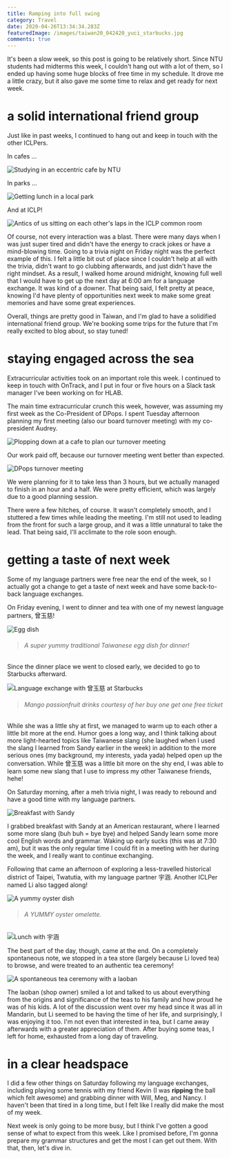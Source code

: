 ```yaml
---
title: Ramping into full swing
category: Travel
date: 2020-04-26T13:34:34.283Z
featuredImage: /images/taiwan20_042420_yuci_starbucks.jpg
comments: true
---
```

It's been a slow week, so this post is going to be relatively short. Since NTU students had midterms this week, I couldn't hang out with a lot of them, so I ended up having some huge blocks of free time in my schedule. It drove me a little crazy, but it also gave me some time to relax and get ready for next week.

# a solid international friend group

Just like in past weeks, I continued to hang out and keep in touch with the other ICLPers.

In cafes ... 

![Studying in an eccentric cafe by NTU](/images/taiwan20_042020_cafe.png)

In parks ...

![Getting lunch in a local park](/images/taiwan20_042120_lunch_park.jpg)

And at ICLP!

![Antics of us sitting on each other's laps in the ICLP common room](/images/taiwan20_042120_antics.jpg)

Of course, not every interaction was a blast. There were many days when I was just super tired and didn't have the energy to crack jokes or have a mind-blowing time. Going to a trivia night on Friday night was the perfect example of this. I felt a little bit out of place since I couldn't help at all with the trivia, didn't want to go clubbing afterwards, and just didn't have the right mindset. As a result, I walked home around midnight, knowing full well that I would have to get up the next day at 6:00 am for a language exchange. It was kind of a downer. That being said, I felt pretty at peace, knowing I'd have plenty of opportunities next week to make some great memories and have some great experiences.

Overall, things are pretty good in Taiwan, and I'm glad to have a solidified international friend group. We're booking some trips for the future that I'm really excited to blog about, so stay tuned!

# staying engaged across the sea

Extracurricular activities took on an important role this week. I continued to keep in touch with OnTrack, and I put in four or five hours on a Slack task manager I've been working on for HLAB.

The main time extracurricular crunch this week, however, was assuming my first week as the Co-President of DPops. I spent Tuesday afternoon planning my first meeting (also our board turnover meeting) with my co-president Audrey.

![Plopping down at a cafe to plan our turnover meeting](/images/taiwan20_042120_dpops_meeting.jpg)

Our work paid off, because our turnover meeting went better than expected.

![DPops turnover meeting](/images/taiwan20_042620_dpops_turnover_meeting.png)

We were planning for it to take less than 3 hours, but we actually managed to finish in an hour and a half. We were pretty efficient, which was largely due to a good planning session.

There were a few hitches, of course. It wasn't completely smooth, and I stuttered a few times while leading the meeting. I'm still not used to leading from the front for such a large group, and it was a little unnatural to take the lead. That being said, I'll acclimate to the role soon enough.

# getting a taste of next week

Some of my language partners were free near the end of the week, so I actually got a change to get a taste of next week and have some back-to-back language exchanges.

On Friday evening, I went to dinner and tea with one of my newest language partners, 曾玉慈!

![Egg dish ](/images/taiwan20_042420_eggdish.jpg)

> ###### *A super yummy traditional Taiwanese egg dish for dinner!*

Since the dinner place we went to closed early, we decided to go to Starbucks afterward.

![Language exchange with 曾玉慈 at Starbucks](/images/taiwan20_042420_yuci_starbucks.jpg)

> ###### *Mango passionfruit drinks courtesy of her buy one get one free ticket*

While she was a little shy at first, we managed to warm up to each other a little bit more at the end. Humor goes a long way, and I think talking about more light-hearted topics like Taiwanese slang (she laughed when I used the slang I learned from Sandy earlier in the week) in addition to the more serious ones (my background, my interests, yada yada) helped open up the conversation. While 曾玉慈 was a little bit more on the shy end, I was able to learn some new slang that I use to impress my other Taiwanese friends, hehe!

On Saturday morning, after a meh trivia night, I was ready to rebound and have a good time with my language partners.

![Breakfast with Sandy](/images/taiwan20_042520_sandy_exchange.jpg)

I grabbed breakfast with Sandy at an American restaurant, where I learned some more slang (buh buh = bye bye) and helped Sandy learn some more cool English words and grammar. Waking up early sucks (this was at 7:30 am), but it was the only regular time I could fit in a meeting with her during the week, and I really want to continue exchanging.

Following that came an afternoon of exploring a less-travelled historical district of Taipei, Twatutia, with my language partner 宇涵. Another ICLPer named Li also tagged along!

![A yummy oyster dish](/images/taiwan20_042520_oyster_dish.jpg)

> ###### *A YUMMY oyster omelette.*

![Lunch with 宇涵](/images/taiwan20_042520_lunch.jpg)

The best part of the day, though, came at the end. On a completely spontaneous note, we stopped in a tea store (largely because Li loved tea) to browse, and were treated to an authentic tea ceremony!

![A spontaneous tea ceremony with a laoban](/images/taiwan20_042520_tea_ceremony.jpg)

The laoban (shop owner) smiled a lot and talked to us about everything from the origins and significance of the teas to his family and how proud he was of his kids. A lot of the discussion went over my head since it was all in Mandarin, but Li seemed to be having the time of her life, and surprisingly, I was enjoying it too. I'm not even that interested in tea, but I came away afterwards with a greater appreciation of them. After buying some teas, I left for home, exhausted from a long day of traveling.

# in a clear headspace

I did a few other things on Saturday following my language exchanges, including playing some tennis with my friend Kevin (I was **ripping** the ball which felt awesome) and grabbing dinner with Will, Meg, and Nancy. I haven't been that tired in a long time, but I felt like I really did make the most of my week.

Next week is only going to be more busy, but I think I've gotten a good sense of what to expect from this week. Like I promised before, I'm gonna prepare my grammar structures and get the most I can get out them. With that, then, let's dive in.